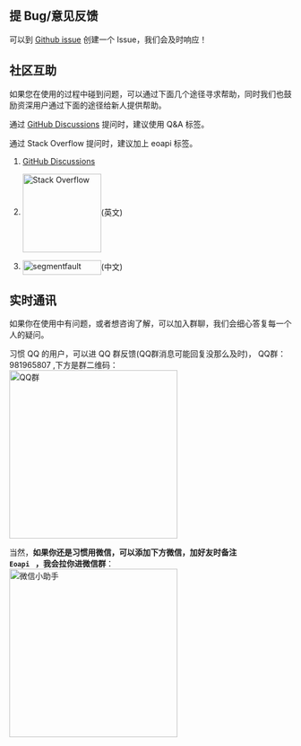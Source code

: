 ## 提 Bug/意见反馈
可以到 [Github issue](https://github.com/eolinker/eoapi/issues) 创建一个 Issue，我们会及时响应！
## 社区互助

如果您在使用的过程中碰到问题，可以通过下面几个途径寻求帮助，同时我们也鼓励资深用户通过下面的途径给新人提供帮助。

通过 [GitHub Discussions](https://github.com/eolinker/eoapi/discussions) 提问时，建议使用 Q&A 标签。

通过 Stack Overflow 提问时，建议加上 eoapi 标签。
<!-- 或者 Segment Fault  -->
1. [GitHub Discussions](https://github.com/eolinker/eoapi/discussions)

2. <a href="http://stackoverflow.com/questions/tagged/eoapi"><img style="vertical-align: middle;" alt="Stack Overflow" src="/images/stackoverflow.svg" width="140"></a>(英文)

3. <a href="https://segmentfault.com/"><img style="vertical-align: middle;" src="/images/segmentfault.svg" width="140" height="26" class="lg-show" alt="segmentfault"></a>(中文)

## 实时通讯
如果你在使用中有问题，或者想咨询了解，可以加入群聊，我们会细心答复每一个人的疑问。

习惯 QQ 的用户，可以进 QQ 群反馈(QQ群消息可能回复没那么及时)， QQ群：981965807 ,下方是群二维码：
<br/>
<img style="vertical-align: middle;" src="https://data.eolinker.com/course/r2LGwiKebe1dab5526d2988db00998036417eb300f988f0" width="300" class="lg-show" alt="QQ群">

当然，<strong>如果你还是习惯用微信，可以添加下方微信，加好友时备注<code> Eoapi </code> ，我会拉你进微信群</strong>：<br/>
<img style="vertical-align: middle;" src="/assets/images/wechat-card.jpg" width="300" class="lg-show" alt="微信小助手">
<br/>
